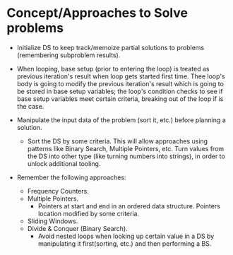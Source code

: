 # Concept/Approaches to Solve problems

- Initialize DS to keep track/memoize partial solutions to problems (remembering subproblem results).

- When looping, base setup (prior to entering the loop) is treated as previous iteration's result when loop gets started first time. Thee loop's body is going to modify the previous iteration's result which is going to be stored in base setup variables; the loop's condition checks to see if base setup variables meet certain criteria, breaking out of the loop if is the case.

- Manipulate the input data of the problem (sort it, etc.) before planning a solution.
  - Sort the DS by some criteria. This will allow approaches using patterns like Binary Search, Multiple Pointers, etc.
  Turn values from the DS into other type (like turning numbers into strings), in order to unlock additional tooling.

- Remember the following approaches:
  - Frequency Counters.
  - Multiple Pointers.
    - Pointers at start and end in an ordered data structure. Pointers location modified by some criteria.
  - Sliding Windows.
  - Divide & Conquer (Binary Search).
    - Avoid nested loops when looking up certain value in a DS by manipulating it first(sorting, etc.) and then performing a BS.